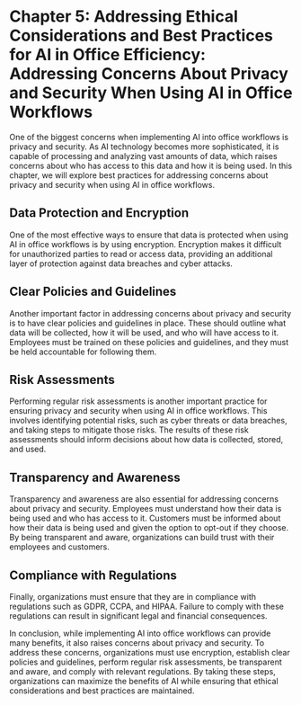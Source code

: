 Chapter 5: Addressing Ethical Considerations and Best Practices for AI in Office Efficiency: Addressing Concerns About Privacy and Security When Using AI in Office Workflows
=============================================================================================================================================================================

One of the biggest concerns when implementing AI into office workflows is privacy and security. As AI technology becomes more sophisticated, it is capable of processing and analyzing vast amounts of data, which raises concerns about who has access to this data and how it is being used. In this chapter, we will explore best practices for addressing concerns about privacy and security when using AI in office workflows.

Data Protection and Encryption
------------------------------

One of the most effective ways to ensure that data is protected when using AI in office workflows is by using encryption. Encryption makes it difficult for unauthorized parties to read or access data, providing an additional layer of protection against data breaches and cyber attacks.

Clear Policies and Guidelines
-----------------------------

Another important factor in addressing concerns about privacy and security is to have clear policies and guidelines in place. These should outline what data will be collected, how it will be used, and who will have access to it. Employees must be trained on these policies and guidelines, and they must be held accountable for following them.

Risk Assessments
----------------

Performing regular risk assessments is another important practice for ensuring privacy and security when using AI in office workflows. This involves identifying potential risks, such as cyber threats or data breaches, and taking steps to mitigate those risks. The results of these risk assessments should inform decisions about how data is collected, stored, and used.

Transparency and Awareness
--------------------------

Transparency and awareness are also essential for addressing concerns about privacy and security. Employees must understand how their data is being used and who has access to it. Customers must be informed about how their data is being used and given the option to opt-out if they choose. By being transparent and aware, organizations can build trust with their employees and customers.

Compliance with Regulations
---------------------------

Finally, organizations must ensure that they are in compliance with regulations such as GDPR, CCPA, and HIPAA. Failure to comply with these regulations can result in significant legal and financial consequences.

In conclusion, while implementing AI into office workflows can provide many benefits, it also raises concerns about privacy and security. To address these concerns, organizations must use encryption, establish clear policies and guidelines, perform regular risk assessments, be transparent and aware, and comply with relevant regulations. By taking these steps, organizations can maximize the benefits of AI while ensuring that ethical considerations and best practices are maintained.
